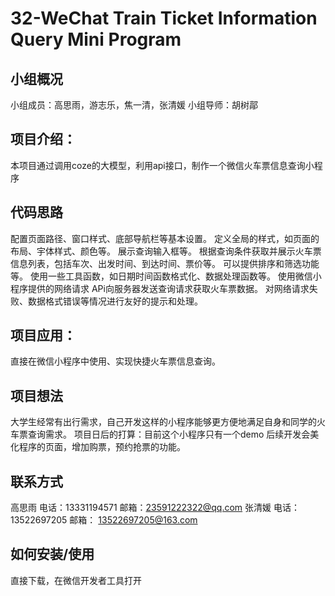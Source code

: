 # 32-WeChat Train Ticket Information Query Mini Program
## 小组概况
小组成员：高思雨，游志乐，焦一清，张清媛
小组导师：胡树鄗
## 项目介绍：
本项目通过调用coze的大模型，利用api接口，制作一个微信火车票信息查询小程序
## 代码思路
配置页面路径、窗口样式、底部导航栏等基本设置。
定义全局的样式，如页面的布局、宇体样式、颜色等。
展示查询输入框等。
根据查询条件获取并展示火车票信息列表，包括车次、出发时间、到达时间、票价等。
可以提供排序和筛选功能等。
使用一些工具函数，如日期时间函数格式化、数据处理函数等。
使用微信小程序提供的网络请求 APi向服务器发送查询请求获取火车票数据。
对网络请求失败、数据格式错误等情况进行友好的提示和处理。
## 项目应用：
直接在微信小程序中使用、实现快捷火车票信息查询。
## 项目想法
大学生经常有出行需求，自己开发这样的小程序能够更方便地满足自身和同学的火车票查询需求。
项目日后的打算：目前这个小程序只有一个demo 后续开发会美化程序的页面，增加购票，预约抢票的功能。
## 联系方式
高思雨
电话：13331194571
邮箱：23591222322@qq.com
张清媛
电话： 13522697205
邮箱： 13522697205@163.com
## 如何安装/使用
直接下载，在微信开发者工具打开
